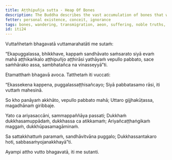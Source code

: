 ```yaml
---
title: Aṭṭhipuñja sutta - Heap Of Bones
description: The Buddha describes the vast accumulation of bones that would result from wandering and transmigrating for an aeon.
fetter: personal existence, conceit, ignorance
tags: bones, wandering, transmigration, aeon, suffering, noble truths, noble eightfold path, iti, iti1-27
id: iti24
---
```


Vuttañhetaṁ bhagavatā vuttamarahatāti me sutaṁ:

“Ekapuggalassa, bhikkhave, kappaṁ sandhāvato saṁsarato siyā evaṁ mahā aṭṭhikaṅkalo aṭṭhipuñjo aṭṭhirāsi yathāyaṁ vepullo pabbato, sace saṁhārako assa, sambhatañca na vinasseyyā”ti.

Etamatthaṁ bhagavā avoca. Tatthetaṁ iti vuccati:

“Ekassekena kappena,
puggalassaṭṭhisañcayo;
Siyā pabbatasamo rāsi,
iti vuttaṁ mahesinā.

So kho panāyaṁ akkhāto,
vepullo pabbato mahā;
Uttaro gijjhakūṭassa,
magadhānaṁ giribbaje.

Yato ca ariyasaccāni,
sammappaññāya passati;
Dukkhaṁ dukkhasamuppādaṁ,
dukkhassa ca atikkamaṁ;
Ariyañcaṭṭhaṅgikaṁ maggaṁ,
dukkhūpasamagāminaṁ.

Sa sattakkhattuṁ paramaṁ,
sandhāvitvāna puggalo;
Dukkhassantakaro hoti,
sabbasaṁyojanakkhayā”ti.

Ayampi attho vutto bhagavatā, iti me sutanti.
